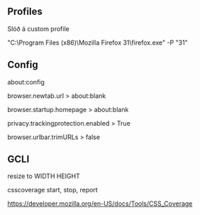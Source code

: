 ## Profiles

Slóð á custom profile

"C:\Program Files (x86)\Mozilla Firefox 31\firefox.exe" -P "31"

## Config

about:config

browser.newtab.url > about:blank

browser.startup.homepage > about:blank

privacy.trackingprotection.enabled > True

browser.urlbar.trimURLs > false

## GCLI

resize to WIDTH HEIGHT

csscoverage start, stop, report

https://developer.mozilla.org/en-US/docs/Tools/CSS_Coverage
